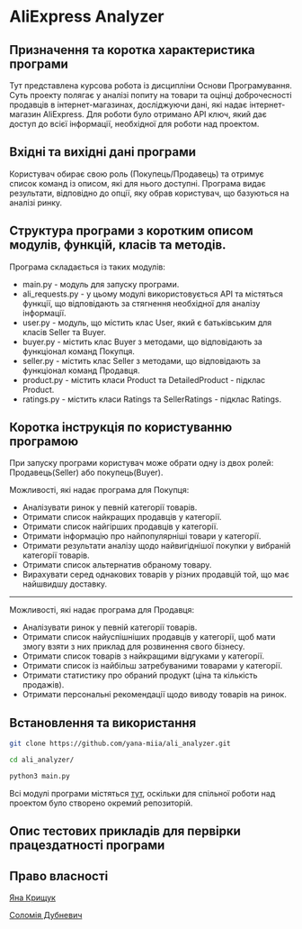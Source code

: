 # AliExpress Analyzer

## Призначення та коротка характеристика програми
Тут  представлена курсова робота із дисципліни Основи Програмування. Суть проекту полягає у аналізі попиту на товари та оцінці доброчесності продавців в інтернет-магазинах, досліджуючи дані, які надає інтернет-магазин AliExpress.
Для роботи було отримано АРІ ключ, який дає доступ до всієї інформації, необхідної для роботи над проектом.

## Вхідні та вихідні дані програми
Користувач обирає свою роль (Покупець/Продавець) та отримує список команд із описом, які для нього доступні.
Програма видає результати, відповідно до опції, яку обрав користувач, що базуються на аналізі ринку.

## Структура програми з коротким описом модулів, функцій, класів та методів.
Програма складається із таких модулів:
* main.py - модуль для запуску програми.
* ali_requests.py - у цьому модулі використовується API та містяться функції, що відповідають за стягнення необхідної для аналізу інформації.
* user.py - модуль, що містить клас User, який є батьківським для класів Seller та Buyer.
* buyer.py - містить клас Buyer з методами, що відповідають за функціонал команд Покупця.
* seller.py - містить клас Seller з методами, що відповідають за функціонал команд Продавця.
* product.py - містить класи Product та DetailedProduct - підклас Product. 
* ratings.py - містить класи Ratings та SellerRatings - підклас Ratings.


## Коротка інструкція по користуванню програмою
При запуску програми користувач може обрати одну із двох ролей: Продавець(Seller) або покупець(Buyer).

Можливості, які надає програма для Покупця:
* Аналізувати ринок у певній категорії товарів.
* Отримати список найкращих продавців у категорії.
* Отримати список найгірших продавців у категорії.
* Отримати інформацію про найпопулярніші товари у категорії.
* Отримати результати аналізу щодо найвигіднішої покупки у вибраній категорії товарів.
* Отримати список альтернатив обраному товару.
* Вирахувати серед однакових товарів у різних продавцій той, що має найшвидшу доставку.
----
Можливості, які надає програма для Продавця:
* Аналізувати ринок у певній категорії товарів.
* Отримати список найуспішніших продавців у категорії, щоб мати змогу взяти з них приклад для розвинення свого бізнесу.
* Отримати список товарів з найкращими відгуками у категорії.
* Отримати список із найбільш затребуваними товарами у категорії.
* Отримати статистику про обраний продукт (ціна та кількість продажів).
* Отримати персональні рекомендації щодо виводу товарів на ринок.

## Встановлення та використання
```bash
git clone https://github.com/yana-miia/ali_analyzer.git

cd ali_analyzer/

python3 main.py 
```
Всі модулі програми містяться [тут](https://github.com/yana-miia/ali_analyzer), оскільки для спільної роботи над проектом було створено окремий репозиторій.
 
## Опис тестових прикладів для первірки працездатності програми


## Право власності
[Яна Крищук](https://github.com/yanakryshchuk-ucu/Coursework)

[Соломія Дубневич](https://github.com/rockqeen45/MarketAnalyzer1)

 
